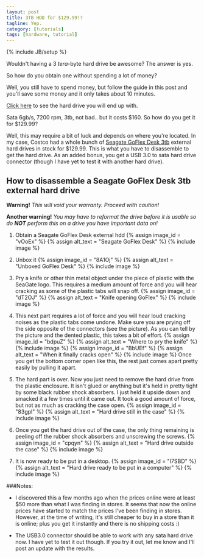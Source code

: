 ```yaml
---
layout: post
title: 3TB HDD for $129.99!?
tagline: Yep.
category: [tutorials]
tags: [hardware, tutorial]
---
```

{% include JB/setup %}

Wouldn't having a 3 *tera*-byte hard drive be awesome?
The answer is yes.

So how do you obtain one without spending a lot of money?

Well, you still have to spend money, but follow the guide in this post and you'll save some money and it only takes about 10 minutes.

[Click here](http://www.amazon.com/Seagate-Barracuda-3-5-Inch-Internal-ST3000DM001/dp/B005T3GRLY) to see the hard drive you will end up with.

Sata 6gb/s, 7200 rpm, 3tb, not bad.. but it costs $160. So how do you get it for $129.99?

Well, this may require a bit of luck and depends on where you're located. In my case, Costco had a whole bunch of [Seagate GoFlex Desk 3tb](http://www.amazon.com/New-Seagate-FreeAgent-STAC3000102-External/dp/B0071MZ1UO) external hard drives in stock for $129.99. This is what you have to disassemble to get the hard drive. As an added bonus, you get a USB 3.0 to sata hard drive connector (though I have yet to test it with another hard drive).

How to disassemble a Seagate GoFlex Desk 3tb external hard drive
----------------------------------------------------------------
__Warning!__ *This will void your warranty. Proceed with caution!*

__Another warning!__ *You may have to reformat the drive before it is usable so do __NOT__ perform this on a drive you have important data on!*

1. Obtain a Seagate GoFlex Desk external hdd
    {% assign image_id = "vOoEx" %}
    {% assign alt_text = "Seagate GoFlex Desk" %}
    {% include image %}

2. Unbox it
    {% assign image_id = "8A1Oj" %}
    {% assign alt_text = "Unboxed GoFlex Desk" %}
    {% include image %}

3. Pry a knife or other thin metal object under the piece of plastic with the SeaGate logo.
    This requires a medium amount of force and you will hear cracking as some of the plastic tabs will snap off.
    {% assign image_id = "dT2OJ" %}
    {% assign alt_text = "Knife opening GoFlex" %}
    {% include image %}

4. This next part requires a lot of force and you will hear loud cracking noises as the plastic tabs come undone. Make sure you are prying off the side opposite of the connectors (see the picture). As you can tell by the picture and the dented plastic, this takes a bit of effort.
    {% assign image_id = "bdpuZ" %}
    {% assign alt_text = "Where to pry the knife" %}
    {% include image %}
    {% assign image_id = "BbUEf" %}
    {% assign alt_text = "When it finally cracks open" %}
    {% include image %}
    Once you get the bottom corner open like this, the rest just comes apart pretty easily by pulling it apart.

5. The hard part is over. Now you just need to remove the hard drive from the plastic enclosure. It isn't glued or anything but it's held in pretty tight by some black rubber shock absorbers. I just held it upside down and smacked it a few times until it came out. It took a good amount of force, but not as much as cracking the case open.
    {% assign image_id = "83gpl" %}
    {% assign alt_text = "Hard drive still in the case" %}
    {% include image %}

6. Once you get the hard drive out of the case, the only thing remaining is peeling off the rubber shock absorbers and unscrewing the screws.
    {% assign image_id = "cpqyn" %}
    {% assign alt_text = "Hard drive outside the case" %}
    {% include image %}

7. It is now ready to be put in a desktop.
    {% assign image_id = "I7SBD" %}
    {% assign alt_text = "Hard drive ready to be put in a computer" %}
    {% include image %}

###Notes:

*  I discovered this a few months ago when the prices online were at least $50 more than what I was finding in stores. It seems that now the online prices have started to match the prices I've been finding in stores. However, at the time of writing, it's still cheaper to buy in a store than it is online; plus you get it instantly and there is no shipping costs :)

*  The USB3.0 connector should be able to work with any sata hard drive now. I have yet to test it out though. If you try it out, let me know and I'll post an update with the results.
